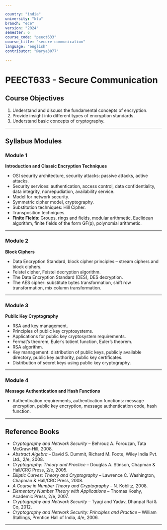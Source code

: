 ```yaml
---

country: "india"
university: "ktu"
branch: "ece"
version: "2024"
semester: 6
course_code: "peect633"
course_title: "secure-communication"
language: "english"
contributor: "@arya3077"

---
```


# PEECT633 - Secure Communication

## Course Objectives

1. Understand and discuss the fundamental concepts of encryption.  
2. Provide insight into different types of encryption standards.  
3. Understand basic concepts of cryptography.  

---

## Syllabus Modules

### Module 1
**Introduction and Classic Encryption Techniques**  
- OSI security architecture, security attacks: passive attacks, active attacks.  
- Security services: authentication, access control, data confidentiality, data integrity, nonrepudiation, availability service.  
- Model for network security.  
- Symmetric cipher model, cryptography.  
- Substitution techniques: Hill Cipher.  
- Transposition techniques.  
- **Finite Fields**: Groups, rings and fields, modular arithmetic, Euclidean algorithm, finite fields of the form GF(p), polynomial arithmetic.

---

### Module 2
**Block Ciphers**  
- Data Encryption Standard, block cipher principles – stream ciphers and block ciphers.  
- Feistel cipher, Feistel decryption algorithm.  
- The Data Encryption Standard (DES), DES decryption.  
- The AES cipher: substitute bytes transformation, shift row transformation, mix column transformation.

---

### Module 3
**Public Key Cryptography**  
- RSA and key management.  
- Principles of public key cryptosystems.  
- Applications for public key cryptosystem requirements.  
- Fermat’s theorem, Euler’s totient function, Euler’s theorem.  
- RSA algorithm.  
- Key management: distribution of public keys, publicly available directory, public key authority, public key certificates.  
- Distribution of secret keys using public key cryptography.

---

### Module 4
**Message Authentication and Hash Functions**  
- Authentication requirements, authentication functions: message encryption, public key encryption, message authentication code, hash function.

---

## Reference Books

- *Cryptography and Network Security* – Behrouz A. Forouzan, Tata McGraw-Hill, 2008.  
- *Abstract Algebra* – David S. Dummit, Richard M. Foote, Wiley India Pvt. Ltd., 2/e, 2008.  
- *Cryptography: Theory and Practice* – Douglas A. Stinson, Chapman & Hall/CRC Press, 2/e, 2005.  
- *Elliptic Curves: Theory and Cryptography* – Lawrence C. Washington, Chapman & Hall/CRC Press, 2008.  
- *A Course in Number Theory and Cryptography* – N. Koblitz, 2008.  
- *Elementary Number Theory with Applications* – Thomas Koshy, Academic Press, 2/e, 2007.  
- *Cryptography and Network Security* – Tyagi and Yadav, Dhanpat Rai & Co, 2012.  
- *Cryptography and Network Security: Principles and Practice* – William Stallings, Prentice Hall of India, 4/e, 2006.  

---
